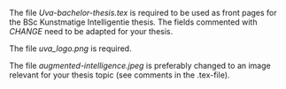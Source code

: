 The file *Uva-bachelor-thesis.tex*  is required to be used as  front pages for the BSc Kunstmatige Intelligentie thesis.
The fields commented with _CHANGE_ need to be adapted for your thesis.

The file _uva\_logo.png_ is required.

The file _augmented-intelligence.jpeg_ is preferably changed to an image relevant for your thesis topic (see comments in the .tex-file).  